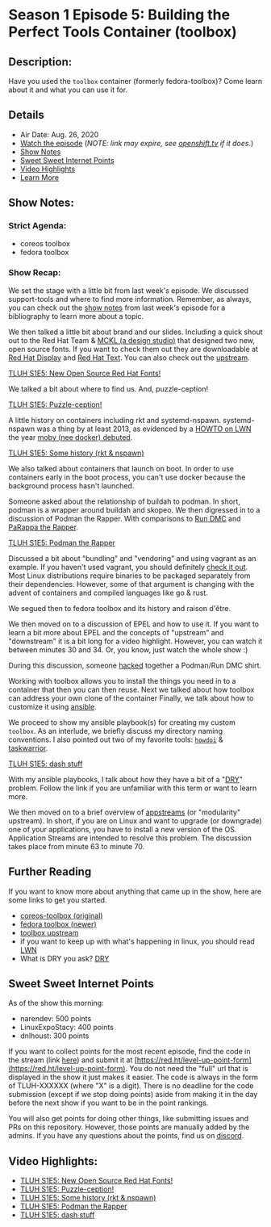 # Season 1 Episode 5: Building the Perfect Tools Container (toolbox)

## Description:
Have you used the `toolbox` container (formerly fedora-toolbox)? Come learn about it and what you can use it for.

## Details
* Air Date: Aug. 26, 2020
* [Watch the episode](https://www.twitch.tv/videos/721970103) (_NOTE: link may expire, see [openshift.tv](https://openshift.tv) if it does._)
* [Show Notes](#show-notes)
* [Sweet Sweet Internet Points](#sweet-sweet-internet-points)
* [Video Highlights](#video-highlights)
* [Learn More](https://red.ht/leveluphour)

## Show Notes:

### Strict Agenda:
* coreos toolbox
* fedora toolbox

### Show Recap:
We set the stage with a little bit from last week's episode.
We discussed support-tools and where to find more information.
Remember, as always, you can check out the [show notes](../S1E4/README.md) from last week's episode for a bibliography to learn more about a topic.

We then talked a little bit about brand and our slides.
Including a quick shout out to the Red Hat Team & [MCKL (a design studio)](https://mckltype.com/about/) that designed two new, open source fonts.
If you want to check them out they are downloadable at [Red Hat Display](https://fonts.google.com/specimen/Red+Hat+Display) and [Red Hat Text](https://fonts.google.com/specimen/Red+Hat+Text).
You can also check out the [upstream](https://github.com/RedHatOfficial/RedHatFont).

[TLUH S1E5: New Open Source Red Hat Fonts!](https://clips.twitch.tv/PlausibleStylishJaguarDendiFace)

We talked a bit about where to find us.
And, puzzle-ception!

[TLUH S1E5: Puzzle-ception!](https://clips.twitch.tv/ObliviousTrustworthyBillLitty)

A little history on containers including rkt and systemd-nspawn.
systemd-nspawn was a thing by at least 2013, as evidenced by a [HOWTO on LWN](https://lwn.net/Articles/572957/) the year [moby (nee docker) debuted](https://en.wikipedia.org/wiki/Docker_(software)#History).

[TLUH S1E5: Some history (rkt & nspawn)](https://clips.twitch.tv/DistinctBitterUdonM4xHeh)

We also talked about containers that launch on boot.
In order to use containers early in the boot process, you can't use docker because the background process hasn't launched.

Someone asked about the relationship of buildah to podman.
In short, podman is a wrapper around buildah and skopeo.
We then digressed in to a discussion of Podman the  Rapper.
With comparisons to [Run DMC](https://www.rundmc.com/) and [PaRappa the Rapper](https://en.wikipedia.org/wiki/PaRappa_the_Rapper).

[TLUH S1E5: Podman the Rapper](https://clips.twitch.tv/FamousMistyFoxKappaRoss)

Discussed a bit about "bundling" and "vendoring" and using vagrant as an example.
If you haven't used vagrant, you should definitely [check it out](https://vagrantup.com).
Most Linux distributions require binaries to be packaged separately from their dependencies.
However, some of that argument is changing with the advent of containers and compiled languages like go & rust.

We segued then to fedora toolbox and its history and raison d'être.

We then moved on to a discussion of EPEL and how to use it.
If you want to learn a bit more about EPEL and the concepts of "upstream" and "downstream" it is a bit long for a video highlight.
However, you can watch it between minutes 30 and 34.
Or, you know, just watch the whole show :)

During this discussion, someone [hacked](https://www.rushordertees.com/design/#/?design=NDg5MTg5NA) together a Podman/Run DMC shirt.

Working with toolbox allows you to install the things you need in to a container that then you can then reuse.
Next we talked about how toolbox can address your own clone of the container
Finally, we talk about how to customize it using [ansible](https://ansible.com).

We proceed to show my ansible playbook(s) for creating my custom `toolbox`.
As an interlude, we briefly discuss my directory naming conventions.
I also pointed out two of my favorite tools: [`howdoi`](https://github.com/gleitz/howdoi) & [taskwarrior](https://taskwarrior.org/).

[TLUH S1E5: dash stuff](https://clips.twitch.tv/SecretiveDependableMoonTriHard)

With my ansible playbooks, I talk about how they have a bit of a "[DRY](https://en.wikipedia.org/wiki/Don%27t_repeat_yourself)" problem.
Follow the link if you are unfamiliar with this term or want to learn more.

We then moved on to a brief overview of [appstreams](https://developers.redhat.com/blog/2018/11/15/rhel8-introducing-appstreams/) (or "modularity" upstream).
In short, if you are on Linux and want to upgrade (or downgrade) one of your applications, you have to install a new version of the OS.
Application Streams are intended to resolve this problem.
The discussion takes place from minute 63 to minute 70.

## Further Reading

If you want to know more about anything that came up in the show, here are some links to get you started.

* [coreos-toolbox (original)](https://github.com/coreos/toolbox)
* [fedora toolbox (newer)](https://docs.fedoraproject.org/en-US/fedora-silverblue/toolbox/)
* [toolbox upstream](https://github.com/containers/toolbox)
* if you want to keep up with what's happening in linux, you should read [LWN](https://lwn.net)
* What is DRY you ask? [DRY](https://en.wikipedia.org/wiki/Don%27t_repeat_yourself)

## Sweet Sweet Internet Points
As of the show this morning:
* narendev: 500 points
* LinuxExpoStacy: 400 points
* dnlhoust: 300 points

If you want to collect points for the most recent episode, find the code in the stream (link [here](#details)) and submit it at [https://red.ht/level-up-point-form](https://red.ht/level-up-point-form).
You do not need the "full" url that is displayed in the show it just makes it easier.
The code is always in the form of TLUH-XXXXXX (where "X" is a digit).
There is no deadline for the code submission (except if we stop doing points) aside from making it in the day before the next show if you want to be in the point rankings.

You will also get points for doing other things, like submitting issues and PRs on this repository.
However, those points are manually added by the admins.
If you have any questions about the points, find us on [discord](https://discord.gg/5VMVGJt).

## Video Highlights:
* [TLUH S1E5: New Open Source Red Hat Fonts!](https://clips.twitch.tv/PlausibleStylishJaguarDendiFace)
* [TLUH S1E5: Puzzle-ception!](https://clips.twitch.tv/ObliviousTrustworthyBillLitty)
* [TLUH S1E5: Some history (rkt & nspawn)](https://clips.twitch.tv/DistinctBitterUdonM4xHeh)
* [TLUH S1E5: Podman the Rapper](https://clips.twitch.tv/FamousMistyFoxKappaRoss)
* [TLUH S1E5: dash stuff](https://clips.twitch.tv/SecretiveDependableMoonTriHard)
